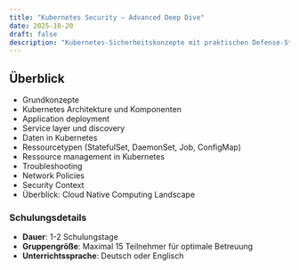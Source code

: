 ```yaml
---
title: "Kubernetes Security – Advanced Deep Dive"
date: 2025-10-20
draft: false
description: "Kubernetes-Sicherheitskonzepte mit praktischen Defense-Strategien und Real-World-Szenarien."
---
```


## Überblick

- Grundkonzepte
- Kubernetes Architekture und Komponenten
- Application deployment
- Service layer und discovery
- Daten in Kubernetes
- Ressourcetypen (StatefulSet, DaemonSet, Job, ConfigMap)
- Ressource management in Kubernetes
- Troubleshooting
- Network Policies
- Security Context
- Überblick: Cloud Native Computing Landscape

### Schulungsdetails

- **Dauer**: 1-2 Schulungstage
- **Gruppengröße**: Maximal 15 Teilnehmer für optimale Betreuung
- **Unterrichtssprache**: Deutsch oder Englisch